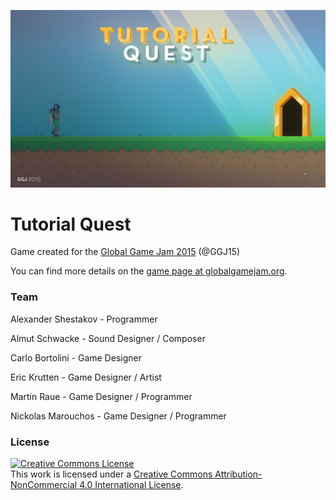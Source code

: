 ![The main screen](https://github.com/mraue/ggj15-thetutorial/blob/master/images/TutorialQuest.jpg)

# Tutorial Quest

Game created for the [Global Game Jam 2015](http://globalgamejam.org/) (@GGJ15)

You can find more details on the [game page at globalgamejam.org](http://globalgamejam.org/2015/games/tutorial-quest).

### Team

Alexander Shestakov - Programmer

Almut Schwacke - Sound Designer / Composer

Carlo Bortolini - Game Designer

Eric Krutten - Game Designer / Artist 

Martin Raue - Game Designer / Programmer

Nickolas Marouchos - Game Designer / Programmer

### License 

<a rel="license" href="http://creativecommons.org/licenses/by-nc/4.0/"><img alt="Creative Commons License" style="border-width:0" src="https://i.creativecommons.org/l/by-nc/4.0/88x31.png" /></a><br />This work is licensed under a <a rel="license" href="http://creativecommons.org/licenses/by-nc/4.0/">Creative Commons Attribution-NonCommercial 4.0 International License</a>.
